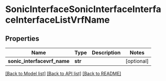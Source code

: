 # SonicInterfaceSonicInterfaceInterfaceInterfaceListVrfName

## Properties
Name | Type | Description | Notes
------------ | ------------- | ------------- | -------------
**sonic_interfacevrf_name** | **str** |  | [optional] 

[[Back to Model list]](../README.md#documentation-for-models) [[Back to API list]](../README.md#documentation-for-api-endpoints) [[Back to README]](../README.md)


